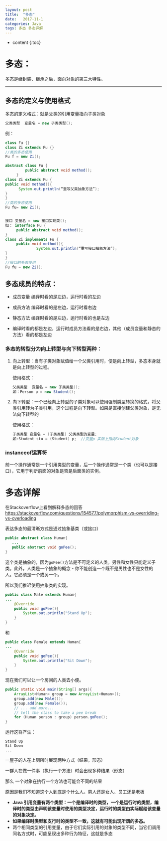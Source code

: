 ```yaml
---
layout: post
title:  "多态"
date:   2017-11-1
categories: Java
tags: 多态 多态详解
---
```


* content
{:toc}
# 多态：

多态是继封装、继承之后，面向对象的第三大特性。

---

## 多态的定义与使用格式

多态的定义格式：就是父类的引用变量指向子类对象

```java
父类类型  变量名 = new 子类类型();
```

例：

```java
class Fu {}
class Zi extends Fu {}
//类的多态使用
Fu f = new Zi();
```

```java
abstract class Fu {
         public abstract void method();
     }
class Zi extends Fu {
public void method(){
      System.out.println(“重写父类抽象方法”);
}
}
//类的多态使用
Fu fu= new Zi();
```

```java

接口 变量名 = new 接口实现类();
如： interface Fu {
     public abstract void method();
}
class Zi implements Fu {
     public void method(){
              System.out.println(“重写接口抽象方法”);
}
}
//接口的多态使用
Fu fu = new Zi();
```

## 多态成员的特点：

* 成员变量  编译时看的是左边，运行时看的左边
* 成员方法  编译时看的是左边，运行时看右边
* 静态方法  编译时看的是左边，运行时看的也是左边


* 编译时看的都是左边，运行时成员方法看的是右边，其他（成员变量和静态的方法）看的都是左边

### 多态的转型分为向上转型与向下转型两种：

1. 向上转型：当有子类对象赋值给一个父类引用时，便是向上转型，多态本身就是向上转型的过程。

   使用格式：

   ```java
   父类类型  变量名 = new 子类类型();
   如：Person p = new Student();
   ```

2. 向下转型：一个已经向上转型的子类对象可以使用强制类型转换的格式，将父类引用转为子类引用，这个过程是向下转型。如果是直接创建父类对象，是无法向下转型的

   使用格式：

   ```java
   子类类型 变量名 = (子类类型) 父类类型的变量;
   如:Student stu = (Student) p;  //变量p 实际上指向Student对象
   ```

### instanceof运算符

前一个操作通常是一个引用类型的变量，后一个操作通常是一个类（也可以是接口），它用于判断前面的对象是否是后面类的实例。

# 多态详解

在Stackoverflow上看到解释多态的回答<https://stackoverflow.com/questions/154577/polymorphism-vs-overriding-vs-overloading>

表达多态的最清晰方式是通过抽象基类（或接口）

```java
public abstract class Human{
   ...
   public abstract void goPee();
}
```

这个类是抽象的，因为`goPee()`方法是不可定义的人类。男性和女性只能定义子类。此外，人类是一个抽象的概念 - 你不能创造一个既不是男性也不是女性的人。它必须是一个或另一个。

所以我们推迟使用抽象类的实现。

```java
public class Male extends Human{
...
    @Override
    public void goPee(){
        System.out.println("Stand Up");
    }
}
```

和

```java
public class Female extends Human{
...
    @Override
    public void goPee(){
        System.out.println("Sit Down");
    }
}
```

现在我们可以让一个房间的人类去小便。

```java
public static void main(String[] args){
    ArrayList<Human> group = new ArrayList<Human>();
    group.add(new Male());
    group.add(new Female());
    // ... add more...
    // tell the class to take a pee break
    for (Human person : group) person.goPee();
}
```

运行这将产生：

```
Stand Up
Sit Down
...
```

一屋子的人在上厕所时展现两种方式（结果，形态）

一群人在做一件事（执行一个方法）时会出现多种结果（形态）

那么 一个对象在执行一个方法也可能会不同的结果

原因是我们不知道这个人到底是个什么人。男人还是女人、员工还是老板



- **Java 引用变量有两个类型：一个是编译时的类型，一个是运行时的类型，编译时的类型由声明该变量时使用的类型决定，运行时的类型由实际赋给该变量的对象决定。**
- **如果编译时类型和支行时的类型不一致，这就有可能出现所谓的多态。**
- 两个相同类型的引用变量，由于它们实际引用的对象的类型不同，当它们调用同名方式时，可能呈现出多种行为特征，这就是多态